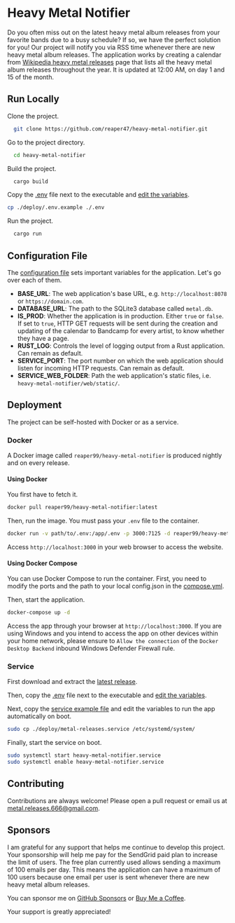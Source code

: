 # Heavy Metal Notifier

Do you often miss out on the latest heavy metal album releases from your favorite bands due to a busy schedule? If so, we have the perfect solution for you! Our project will notify you via RSS time whenever there are new heavy metal album releases. The application works by creating a calendar from [Wikipedia heavy metal releases](https://en.wikipedia.org/wiki/2024_in_heavy_metal_music) page that lists all the heavy metal album releases throughout the year. It is updated at 12:00 AM, on day 1 and 15 of the month. 

## Run Locally

Clone the project.

```bash
  git clone https://github.com/reaper47/heavy-metal-notifier.git
```

Go to the project directory.

```bash
  cd heavy-metal-notifier
```

Build the project.

```bash
  cargo build
```

Copy the [.env](https://github.com/reaper47/heavy-metal-notifier/blob/main/deploy/.env.example) file next to the executable and [edit the variables](#configuration-file).

```bash
cp ./deploy/.env.example ./.env
```

Run the project.

```bash
  cargo run
```

## Configuration File

The [configuration file](https://github.com/reaper47/heavy-metal-notifier/blob/main/deploy/.env.example) sets important variables for the application. Let's go over each of them.

- **BASE_URL**: The web application's base URL, e.g. `http://localhost:8078` or `https://domain.com`.
- **DATABASE_URL**: The path to the SQLite3 database called `metal.db`.
- **IS_PROD**: Whether the application is in production. Either `true` or `false`. If set to `true`, HTTP GET requests will be sent during the creation and updating of the calendar to Bandcamp for every artist, to know whether they have a page. 
- **RUST_LOG**: Controls the level of logging output from a Rust application. Can remain as default.
- **SERVICE_PORT**: The port number on which the web application should listen  for incoming HTTP requests. Can remain as default.
- **SERVICE_WEB_FOLDER**: Path the web application's static files, i.e. `heavy-metal-notifier/web/static/`.

## Deployment

The project can be self-hosted with Docker or as a service.

### Docker

A Docker image called `reaper99/heavy-metal-notifier` is produced nightly and on every release.

#### Using Docker

You first have to fetch it.
```bash
docker pull reaper99/heavy-metal-notifier:latest
```

Then, run the image. You must pass your `.env` file to the container.
```bash
docker run -v path/to/.env:/app/.env -p 3000:7125 -d reaper99/heavy-metal:latest
```

Access `http://localhost:3000` in your web browser to access the website.

#### Using Docker Compose

You can use Docker Compose to run the container. First, you need to modify the ports and the path to your local 
config.json in the [compose.yml](https://github.com/reaper47/heavy-metal-notifier/blob/main/deploy/compose.yaml).

Then, start the application.

```bash
docker-compose up -d
```

Access the app through your browser at `http://localhost:3000`.
If you are using Windows and you intend to access the app on other devices within your home network, please ensure
to `Allow the connection` of the `Docker Desktop Backend` inbound Windows Defender Firewall rule.

### Service

First download and extract the [latest release](https://github.com/reaper47/heavy-metal-notifier/releases).

Then, copy the [.env](https://github.com/reaper47/heavy-metal-notifier/blob/main/deploy/.env) file next 
to the executable and [edit the variables](#configuration-file).

Next, copy the [service example file](https://github.com/reaper47/heavy-metal-notifier/blob/main/deploy/metal-releases.service) 
and edit the variables to run the app automatically on boot.

```bash
sudo cp ./deploy/metal-releases.service /etc/systemd/system/ 
```

Finally, start the service on boot.

```bash
sudo systemctl start heavy-metal-notifier.service
sudo systemctl enable heavy-metal-notifier.service
```

## Contributing

Contributions are always welcome! Please open a pull request or email us at metal.releases.666@gmail.com.

## Sponsors

I am grateful for any support that helps me continue to develop this project. Your sponsorship will help me pay for 
the SendGrid paid plan to increase the limit of users. The free plan currently used allows sending a maximum of 100 
emails per day. This means the application can have a maximum of 100 users because one email per user is sent whenever 
there are new heavy metal album releases.

You can sponsor me on [GitHub Sponsors](https://github.com/sponsors/reaper47) or [Buy Me a Coffee](https://www.buymeacoffee.com/macpoule).

Your support is greatly appreciated!
